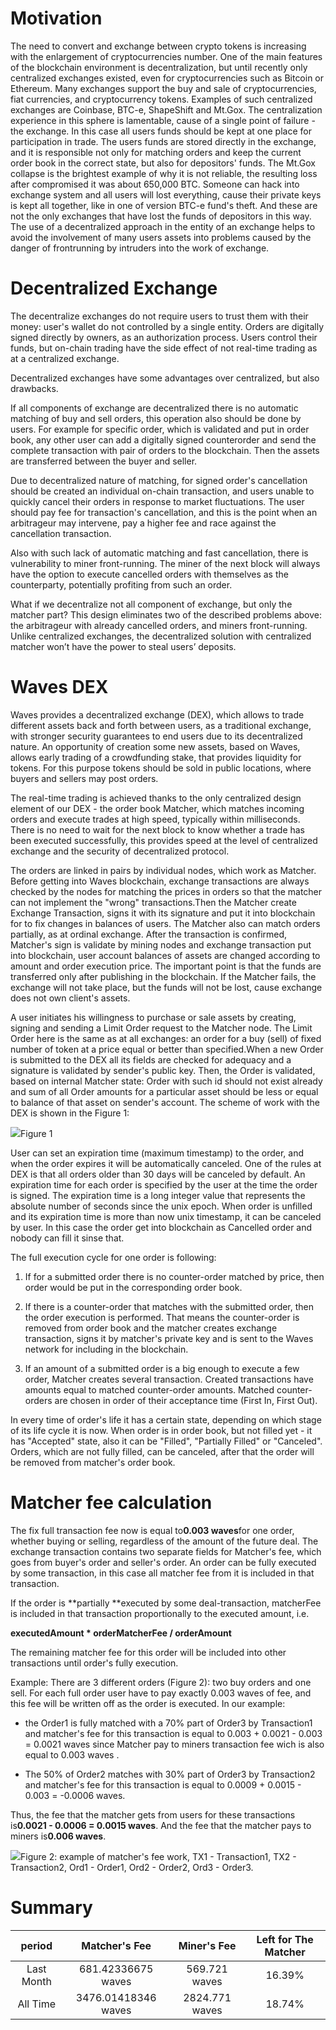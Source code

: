 # Motivation

The need to convert and exchange between crypto tokens is increasing with the enlargement of cryptocurrencies number. One of the main features of the blockchain environment is decentralization, but until recently only centralized exchanges existed, even for cryptocurrencies such as Bitcoin or Ethereum. Many exchanges support the buy and sale of cryptocurrencies, fiat currencies, and cryptocurrency tokens. Examples of such centralized exchanges are Coinbase, BTC-e, ShapeShift and Mt.Gox. The centralization experience in this sphere is lamentable, cause of a single point of failure - the exchange. In this case all users funds should be kept at one place for participation in trade. The users funds are stored directly in the exchange, and it is responsible not only for matching orders and keep the current order book in the correct state, but also for depositors' funds. The Mt.Gox collapse is the brightest example of why it is not reliable, the resulting loss after compromised it was about 650,000 BTC. Someone can hack into exchange system and all users will lost everything, cause their private keys is kept all together, like in one of version BTC-e fund's theft. And these are not the only exchanges that have lost the funds of depositors in this way. The use of a decentralized approach in the entity of an exchange helps to avoid the involvement of many users assets into problems caused by the danger of frontrunning by intruders into the work of exchange.

# Decentralized Exchange

The decentralize exchanges do not require users to trust them with their money: user's wallet do not controlled by a single entity. Orders are digitally signed directly by owners, as an authorization process. Users control their funds, but on-chain trading have the side effect of not real-time trading as at a centralized exchange.

Decentralized exchanges have some advantages over centralized, but also drawbacks.

If all components of exchange are decentralized there is no automatic matching of buy and sell orders, this operation also should be done by users. For example for specific order, which is validated and put in order book, any other user can add a digitally signed counterorder and send the complete transaction with pair of orders to the blockchain. Then the assets are transferred between the buyer and seller.

Due to decentralized nature of matching, for signed order's cancellation should be created an individual on-chain transaction, and users unable to quickly cancel their orders in response to market fluctuations. The user should pay fee for transaction's cancellation, and this is the point when an arbitrageur may intervene, pay a higher fee and race against the cancellation transaction.

Also with such lack of automatic matching and fast cancellation, there is vulnerability to miner front-running. The miner of the next block will always have the option to execute cancelled orders with themselves as the counterparty, potentially profiting from such an order.

What if we decentralize not all component of exchange, but only the matcher part? This design eliminates two of the described problems above: the arbitrageur with already cancelled orders, and miners front-running. Unlike centralized exchanges, the decentralized solution with centralized matcher won’t have the power to steal users’ deposits.

# Waves DEX

Waves provides a decentralized exchange \(DEX\), which allows to trade different assets back and forth between users, as a traditional exchange, with stronger security guarantees to end users due to its decentralized nature. An opportunity of creation some new assets, based on Waves, allows early trading of a crowdfunding stake, that provides liquidity for tokens. For this purpose tokens should be sold in public locations, where buyers and sellers may post orders.

The real-time trading is achieved thanks to the only centralized design element of our DEX - the order book Matcher, which matches incoming orders and execute trades at high speed, typically within milliseconds. There is no need to wait for the next block to know whether a trade has been executed successfully, this provides speed at the level of centralized exchange and the security of decentralized protocol.

The orders are linked in pairs by individual nodes, which work as Matcher. Before getting into Waves blockchain, exchange transactions are always checked by the nodes for matching the prices in orders so that the matcher can not implement the "wrong" transactions.Then the Matcher create Exchange Transaction, signs it with its signature and put it into blockchain for to fix changes in balances of users. The Matcher also can match orders partially, as at ordinal exchange. After the transaction is confirmed, Matcher's sign is validate by mining nodes and exchange transaction put into blockchain, user account balances of assets are changed according to amount and order execution price. The important point is that the funds are transferred only after publishing in the blockchain. If the Matcher fails, the exchange will not take place, but the funds will not be lost, cause exchange does not own client's assets.

A user initiates his willingness to purchase or sale assets by creating, signing and sending a Limit Order request to the Matcher node. The Limit Order here is the same as at all exchanges: an order for a buy \(sell\) of fixed number of token at a price equal or better than specified.When a new Order is submitted to the DEX all its fields are checked for adequacy and a signature is validated by sender's public key. Then, the Order is validated, based on internal Matcher state: Order with such id should not exist already and sum of all Order amounts for a particular asset should be less or equal to balance of that asset on sender's account. The scheme of work with the DEX is shown in the Figure 1:

![](/assets/DEX1.png)Figure 1

User can set an expiration time \(maximum timestamp\) to the order, and when the order expires it will be automatically canceled. One of the rules at DEX is that all orders older than 30 days will be canceled by default. An expiration time for each order is specified by the user at the time the order is signed. The expiration time is a long integer value that represents the absolute number of seconds since the unix epoch. When order is unfilled and its expiration time is more than now unix timestamp, it can be canceled by user. In this case the order get into blockchain as Cancelled order and nobody can fill it sinse that.

The full execution cycle for one order is following:

1. If for a submitted order there is no counter-order matched by price, then order would be put in the corresponding order book.

2. If there is a counter-order that matches with the submitted order, then the order execution is performed. That means the counter-order is removed from order book and the matcher creates exchange transaction, signs it by matcher's private key and is sent to the Waves network for including in the blockchain.

3. If an amount of a submitted order is a big enough to execute a few order, Matcher creates several transaction. Created transactions have amounts equal to matched counter-order amounts. Matched counter-orders are chosen in order of their acceptance time \(First In, First Out\).

In every time of order's life it has a certain state, depending on which stage of its life cycle it is now. When order is in order book, but not filled yet - it has "Accepted" state, also it can be "Filled", "Partially Filled" or "Canceled". Orders, which are not fully filled, can be canceled, after that the order will be removed from matcher's order book.

# Matcher fee calculation

The fix full transaction fee now is equal to**0.003 waves**for one order, whether buying or selling, regardless of the amount of the future deal. The exchange transaction contains two separate fields for Matcher's fee, which goes from buyer's order and seller's order. An order can be fully executed by some transaction, in this case all matcher fee from it is included in that transaction.

If the order is **partially **executed by some deal-transaction, matcherFee is included in that transaction proportionally to the executed amount, i.e.

**executedAmount \* orderMatcherFee / orderAmount**

The remaining matcher fee for this order will be included into other transactions until order's fully execution.

Example: There are 3 different orders \(Figure 2\): two buy orders and one sell. For each full order user have to pay exactly 0.003 waves of fee, and this fee will be written off as the order is executed. In our example:

* the Order1 is fully matched with a 70% part of Order3 by Transaction1 and matcher's fee for this transaction is equal to 0.003 + 0.0021 - 0.003 = 0.0021 waves since Matcher pay to miners transaction fee wich is also equal to 0.003 waves .

* The 50% of Order2 matches with 30% part of Order3 by Transaction2 and matcher's fee for this transaction is equal to 0.0009 + 0.0015 - 0.003 = -0.0006 waves.

Thus, the fee that the matcher gets from users for these transactions is**0.0021 - 0.0006 = 0.0015 waves**. And the fee that the matcher pays to miners is**0.006 waves**.

![](/assets/matcher.png)Figure 2: example of matcher's fee work, TX1 - Transaction1, TX2 - Transaction2, Ord1 - Order1, Ord2 - Order2, Ord3 - Order3.

# **Summary**

| period | Matcher's Fee | Miner's Fee | Left for The Matcher |
| :---: | :---: | :---: | :---: |
| Last Month | 681.42336675 waves | 569.721 waves | 16.39% |
| All Time | 3476.01418346 waves | 2824.771 waves | 18.74% |



